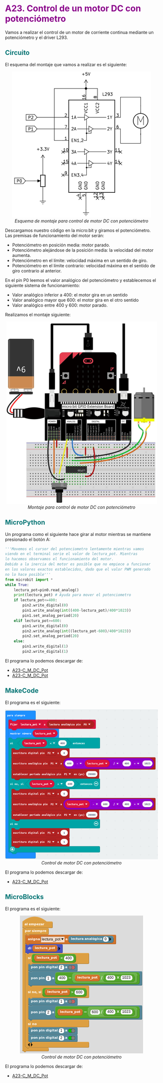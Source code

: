 # <FONT COLOR=#8B008B>A23. Control de un motor DC con potenciómetro</font>
Vamos a realizar el control de un motor de corriente continua mediante un potenciómetro y el driver L293.

## <FONT COLOR=#007575>**Circuito**</font>
El esquema del montaje que vamos a realizar es el siguiente:

<center>

![Esquema de montaje para control de motor DC con potenciómetro](../img/actividades/A23/A23_esquema.png)  
*Esquema de montaje para control de motor DC con potenciómetro*

</center>

Descargamos nuestro código en la micro:bit y giramos el potenciómetro. Las premisas de funcionamiento del motor serán:

* Potenciómetro en posición media: motor parado.
* Potenciómetro alejándose de la posición media: la velocidad del motor aumenta.
* Potenciómetro en el límite: velocidad máxima en un sentido de giro.
* Potenciómetro en el límite contrario: velocidad máxima en el sentido de giro contrario al anterior.

En el pin P0 leemos el valor analógico del potenciómetro y establecemos el siguiente sistema de funcionamiento:

* Valor analógico inferior a 400: el motor gira en un sentido
* Valor analógico mayor que 600: el motor gira en el otro sentido
* Valor analógico entre 400 y 600: motor parado.

Realizamos el montaje siguiente:

<center>

![Montaje para control de motor DC con potenciómetro](../img/actividades/A23/A23_montaje.png)  
*Montaje para control de motor DC con potenciómetro*

</center>

## <FONT COLOR=#007575>**MicroPython**</font>
Un programa como el siguiente hace girar al motor mientras se mantiene presionado el botón A:

~~~py
'''Movemos el cursor del potenciometro lentamente mientras vamos 
viendo en el terminal serie el valor de lectura_pot. Mientras
lo hacemos observamos el funcionamiento del motor.
Debido a la inercia del motor es posible que no empiece a funcionar
en los valores exactos establecidos, dado que el valor PWM generado
no lo hace posible'''
from microbit import *
while True:
    lectura_pot=pin0.read_analog()
    print(lectura_pot) # Ayuda para mover el potenciometro
    if lectura_pot<=400:
        pin2.write_digital(0)
        pin1.write_analog(int((400-lectura_pot)/400*1023))
        pin1.set_analog_period(20)
    elif lectura_pot>=600:
        pin1.write_digital(0)
        pin2.write_analog(int((lectura_pot-600)/400*1023))
        pin2.set_analog_period(20)
    else:
        pin1.write_digital(1)
        pin2.write_digital(1)
~~~

El programa lo podemos descargar de:

* [A23-C_M_DC_Pot](../programas/upy/A23-C_M_DC_Pot.hex)
* [A23-C_M_DC_Pot](../programas/upy/A23-C_M_DC_Pot-main.py)

## <FONT COLOR=#007575>**MakeCode**</font>
El programa es el siguiente:

<center>

![Control de motor DC con potenciómetro](../img/actividades/A23/control_M_DC.png)  
*Control de motor DC con potenciómetro*

</center>

El programa lo podemos descargar de:

* [A23-C_M_DC_Pot](../programas/makecode/microbit-A23-C_M_DC_Pot.hex)

## <FONT COLOR=#007575>**MicroBlocks**</font>
El programa es el siguiente:

<center>

![Control de motor DC con potenciómetro](../img/actividades/A23/control_M_DC_uB.png)  
*Control de motor DC con potenciómetro*

</center>

El programa lo podemos descargar de:

* [A23-C_M_DC_Pot](../programas/ublocks/A23-C_M_DC_Pot.ubp)
